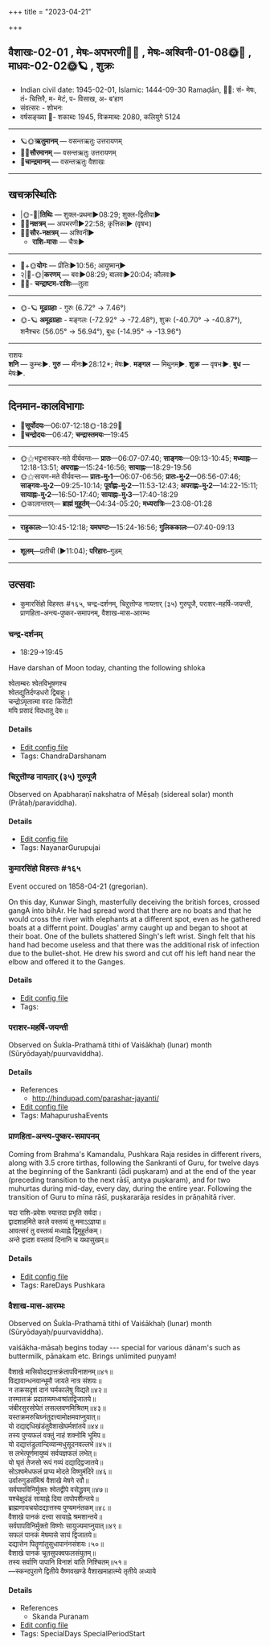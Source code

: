 +++
title = "2023-04-21"

+++
## वैशाखः-02-01  ,  मेषः-अपभरणी🌛🌌  ,  मेषः-अश्विनी-01-08🌞🌌  ,  माधवः-02-02🌞🪐  ,  शुक्रः
- Indian civil date: 1945-02-01, Islamic: 1444-09-30 Ramaḍān, 🌌🌞: सं- मेषः, तं- चित्तिरै, म- मेटं, प- विसाख, अ- ब’हाग
- संवत्सरः - शोभनः
- वर्षसङ्ख्या 🌛- शकाब्दः 1945, विक्रमाब्दः 2080, कलियुगे 5124
___________________
- 🪐🌞**ऋतुमानम्** — वसन्तऋतुः उत्तरायणम्
- 🌌🌞**सौरमानम्** — वसन्तऋतुः उत्तरायणम्
- 🌛**चान्द्रमानम्** — वसन्तऋतुः वैशाखः
___________________


## खचक्रस्थितिः
- |🌞-🌛|**तिथिः** — शुक्ल-प्रथमा►08:29; शुक्ल-द्वितीया►  
- 🌌🌛**नक्षत्रम्** — अपभरणी►22:58; कृत्तिका► (वृषभः)  
- 🌌🌞**सौर-नक्षत्रम्** — अश्विनी►  
  - **राशि-मासः** — चैत्रः► 
___________________
- 🌛+🌞**योगः** — प्रीतिः►10:56; आयुष्मान्►  
- २|🌛-🌞|**करणम्** — बवः►08:29; बालवः►20:04; कौलवः►  
- 🌌🌛- **चन्द्राष्टम-राशिः**—तुला  
___________________
- 🌞-🪐 **मूढग्रहाः** - गुरुः (6.72° → 7.46°)
- 🌞-🪐 **अमूढग्रहाः** - मङ्गलः (-72.92° → -72.48°), शुक्रः (-40.70° → -40.87°), शनैश्चरः (56.05° → 56.94°), बुधः (-14.95° → -13.96°)
___________________
राशयः  
**शनि** — कुम्भः►. **गुरु** — मीनः►28:12*; मेषः►. **मङ्गल** — मिथुनम्►. **शुक्र** — वृषभः►. **बुध** — मेषः►. 
___________________


## दिनमान-कालविभागाः
- 🌅**सूर्योदयः**—06:07-12:18🌞️-18:29🌇  
- 🌛**चन्द्रोदयः**—06:47; **चन्द्रास्तमयः**—19:45  
___________________
- 🌞⚝भट्टभास्कर-मते वीर्यवन्तः— **प्रातः**—06:07-07:40; **साङ्गवः**—09:13-10:45; **मध्याह्नः**—12:18-13:51; **अपराह्णः**—15:24-16:56; **सायाह्नः**—18:29-19:56  
- 🌞⚝सायण-मते वीर्यवन्तः— **प्रातः-मु॰1**—06:07-06:56; **प्रातः-मु॰2**—06:56-07:46; **साङ्गवः-मु॰2**—09:25-10:14; **पूर्वाह्णः-मु॰2**—11:53-12:43; **अपराह्णः-मु॰2**—14:22-15:11; **सायाह्नः-मु॰2**—16:50-17:40; **सायाह्नः-मु॰3**—17:40-18:29  
- 🌞कालान्तरम्— **ब्राह्मं मुहूर्तम्**—04:34-05:20; **मध्यरात्रिः**—23:08-01:28  
___________________
- **राहुकालः**—10:45-12:18; **यमघण्टः**—15:24-16:56; **गुलिककालः**—07:40-09:13  
___________________
- **शूलम्**—प्रतीची (►11:04); **परिहारः**–गुडम्  
___________________

## उत्सवाः
- कुमारसिंहो विहस्तः #१६५, चन्द्र-दर्शनम्, चिऱुत्तॊण्ड नायऩार् (३५) गुरुपूजै, पराशर-महर्षि-जयन्ती, प्राणहिता-अन्त्य-पुष्कर-समापनम्, वैशाख-मास-आरम्भः
### चन्द्र-दर्शनम्
- 18:29→19:45



Have darshan of Moon today, chanting the following shloka

श्वेताम्बरः श्वेतविभूषणश्च  
श्वेतद्युतिर्दण्डधरो द्विबाहुः।  
चन्द्रोऽमृतात्मा वरदः किरीटी  
मयि प्रसादं विदधातु देवः॥



#### Details
- [Edit config file](https://github.com/jyotisham/adyatithi/blob/master/devatA/graha/description_only/candra-darzanam.toml)
- Tags: ChandraDarshanam


### चिऱुत्तॊण्ड नायऩार् (३५) गुरुपूजै

Observed on Apabharaṇī nakshatra of Mēṣaḥ (sidereal solar) month (Prātaḥ/paraviddha). 



#### Details
- [Edit config file](https://github.com/jyotisham/adyatithi/blob/master/mahApuruSha/nAyanAr/sidereal_solar_month/nakshatra/01/02/cir2uttoNDa_nAyan2Ar_%2835%29_gurupUjai.toml)
- Tags: NayanarGurupujai


### कुमारसिंहो विहस्तः #१६५

Event occured on 1858-04-21 (gregorian). 

On this day, Kunwar Singh, masterfully deceiving the british forces, crossed gangA into bihAr. He had spread word that there are no boats and that he would cross the river with elephants at a different spot, even as he gathered boats at a differnt point. Douglas' army caught up and began to shoot at their boat. One of the bullets shattered Singh's left wrist. Singh felt that his hand had become useless and that there was the additional risk of infection due to the bullet-shot. He drew his sword and cut off his left hand near the elbow and offered it to the Ganges.

#### Details
- [Edit config file](https://github.com/jyotisham/adyatithi/blob/master/mahApuruSha/xatra-later/gregorian/day/04/21/kumAra-siMho_vihastaH.toml)
- Tags: 


### पराशर-महर्षि-जयन्ती

Observed on Śukla-Prathamā tithi of Vaiśākhaḥ (lunar) month (Sūryōdayaḥ/puurvaviddha). 



#### Details
- References
  - http://hindupad.com/parashar-jayanti/
- [Edit config file](https://github.com/jyotisham/adyatithi/blob/master/mahApuruSha/RShi/lunar_month/tithi/02/01/parAzara~maharSi~jayantI.toml)
- Tags: MahapurushaEvents


### प्राणहिता-अन्त्य-पुष्कर-समापनम्



Coming from Brahma's Kamandalu, Pushkara Raja resides in different rivers, along with 3.5 crore tirthas, following the Sankranti of Guru, for twelve days at the beginning of the Sankranti (ādi puṣkaram) and at the end of the year (preceding transition to the next rāśī, antya puṣkaram), and for two muhurtas during mid-day, every day, during the entire year.
 Following the transition of Guru to mīna rāśī, puṣkararāja resides in prāṇahitā river.

यदा राशि-प्रवेशः स्यात्तदा प्रभृति सर्वदा।  
द्वादशाहमिते काले वस्तव्यं तु ममाऽऽज्ञया॥  
आवत्सरं तु वस्तव्यं मध्याह्ने द्विमुहूर्तकम्।  
अन्ते द्वादश वस्तव्यं दिनानि च यथासुखम्॥



#### Details
- [Edit config file](https://github.com/jyotisham/adyatithi/blob/master/time_focus/puShkara/description_only/prANahitA-antya-puSkara-samApanam.toml)
- Tags: RareDays Pushkara


### वैशाख-मास-आरम्भः

Observed on Śukla-Prathamā tithi of Vaiśākhaḥ (lunar) month (Sūryōdayaḥ/puurvaviddha). 

vaiśākha-māsaḥ begins today --- special for various dānam's such as buttermilk, pānakam etc. Brings unlimited puṇyam!

वैशाखे मासियोदद्यात्तक्रंतापविनाशनम्॥४१॥  
विद्यावान्धनवान्भूमौ जायते नात्र संशयः॥  
न तक्रसदृशं दानं घर्मकालेषु विद्यते॥४२॥  
तस्मात्तक्रं प्रदातव्यमध्वश्रांतद्विजातये॥  
जंबीरसुरसोपेतं लसल्लवणमिश्रितम्॥४३॥  
यस्तक्रमरुचिघ्नंतुदत्त्वामोक्षमवाप्नुयात्॥  
यो दद्याद्दधिखंडंतुवैशाखेघर्मशांतये॥४४॥  
तस्य पुण्यफलं वक्तुं नाहं शक्नोमि भूमिप॥  
यो दद्यात्तंडुलान्दिव्यान्मधुसूदनवल्लभे॥४५॥  
स लभेत्पूर्णमायुष्यं सर्वयज्ञफलं लभेत्॥  
यो घृतं तेजसो रूपं गव्यं दद्याद्द्विजातये॥  
सोऽश्वमेधफलं प्राप्य मोदते विष्णुमंदिरे॥४६॥  
उर्वारुगुडसंमिश्रं वैशाखे मेषगे रवौ॥  
सर्वपापविनिर्मुक्तः श्वेतद्वीपे वसेद्ध्रुवम्॥४७॥  
यश्चेक्षुदंडं सायाह्ने दिवा तापोपशान्तये॥  
ब्राह्मणायचयोदद्यात्तस्य पुण्यमनंतकम्॥४८॥  
वैशाखे पानकं दत्त्वा सायाह्ने श्रमशान्तये॥  
सर्वपापविनिर्मुक्तो विष्णोः सायुज्यमाप्नुयात्॥४९॥  
सफलं पानकं मेषमासे सायं द्विजातये॥  
दद्यात्तेन पितॄणांतुसुधापानंनसंशयः।५०॥  
वैशाखे पानकं चूतसुपक्वफलसंयुतम्॥  
तस्य सर्वाणि पापानि विनाशं यांति निश्चितम्॥५१॥  
—स्कन्दपुराणे द्वितीये वैष्णवखण्डे वैशाखमाहात्म्ये तृतीये अध्याये



#### Details
- References
  - Skanda Puranam
- [Edit config file](https://github.com/jyotisham/adyatithi/blob/master/time_focus/misc/lunar_month/tithi/02/01/vaizAkha-mAsa-ArambhaH.toml)
- Tags: SpecialDays SpecialPeriodStart


